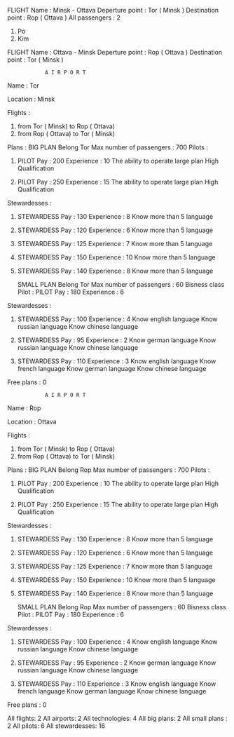 FLIGHT
Name : Minsk - Ottava
Deperture point : Tor ( Minsk )
Destination point : Rop ( Ottava )
All passengers : 2
1) Po
2) Kim

FLIGHT
Name : Ottava - Minsk
Deperture point : Rop ( Ottava )
Destination point : Tor ( Minsk )

                A I R P O R T

Name :    Tor

Location :    Minsk

Flights :
1) from Tor ( Minsk) to Rop ( Ottava)
2) from Rop ( Ottava) to Tor ( Minsk)


Plans :
    BIG PLAN
Belong Tor
Max number of passengers : 700
Pilots :
1) PILOT
Pay : 200
Experience : 10
The ability to operate large plan
High Qualification

2) PILOT
Pay : 250
Experience : 15
The ability to operate large plan
High Qualification

Stewardesses :
1) STEWARDESS
Pay : 130
Experience : 8
Know more than 5 language

2) STEWARDESS
Pay : 120
Experience : 6
Know more than 5 language

3) STEWARDESS
Pay : 125
Experience : 7
Know more than 5 language

4) STEWARDESS
Pay : 150
Experience : 10
Know more than 5 language

5) STEWARDESS
Pay : 140
Experience : 8
Know more than 5 language


    SMALL PLAN
Belong Tor
Max number of passengers : 60
Bisness class
Pilot :
PILOT
Pay : 180
Experience : 6

Stewardesses :
1) STEWARDESS
Pay : 100
Experience : 4
Know english language
Know russian language
Know chinese language

2) STEWARDESS
Pay : 95
Experience : 2
Know german language
Know russian language
Know chinese language

3) STEWARDESS
Pay : 110
Experience : 3
Know english language
Know french language
Know german language
Know chinese language




Free plans :    0




                A I R P O R T

Name :    Rop

Location :    Ottava

Flights :
1) from Tor ( Minsk) to Rop ( Ottava)
2) from Rop ( Ottava) to Tor ( Minsk)


Plans :
    BIG PLAN
Belong Rop
Max number of passengers : 700
Pilots :
1) PILOT
Pay : 200
Experience : 10
The ability to operate large plan
High Qualification

2) PILOT
Pay : 250
Experience : 15
The ability to operate large plan
High Qualification

Stewardesses :
1) STEWARDESS
Pay : 130
Experience : 8
Know more than 5 language

2) STEWARDESS
Pay : 120
Experience : 6
Know more than 5 language

3) STEWARDESS
Pay : 125
Experience : 7
Know more than 5 language

4) STEWARDESS
Pay : 150
Experience : 10
Know more than 5 language

5) STEWARDESS
Pay : 140
Experience : 8
Know more than 5 language


    SMALL PLAN
Belong Rop
Max number of passengers : 60
Bisness class
Pilot :
PILOT
Pay : 180
Experience : 6

Stewardesses :
1) STEWARDESS
Pay : 100
Experience : 4
Know english language
Know russian language
Know chinese language

2) STEWARDESS
Pay : 95
Experience : 2
Know german language
Know russian language
Know chinese language

3) STEWARDESS
Pay : 110
Experience : 3
Know english language
Know french language
Know german language
Know chinese language




Free plans :    0




All flights: 2
All airports: 2
All technologies: 4
All big plans: 2
All small plans : 2
All pilots: 6
All stewardesses: 16
